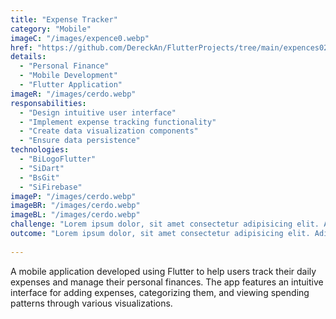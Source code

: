 ```yaml
---
title: "Expense Tracker"
category: "Mobile"
imageC: "/images/expence0.webp"
href: "https://github.com/DereckAn/FlutterProjects/tree/main/expences020"
details:
  - "Personal Finance"
  - "Mobile Development"
  - "Flutter Application"
imageR: "/images/cerdo.webp"
responsabilities:
  - "Design intuitive user interface"
  - "Implement expense tracking functionality"
  - "Create data visualization components"
  - "Ensure data persistence"
technologies:
  - "BiLogoFlutter"
  - "SiDart"
  - "BsGit"
  - "SiFirebase"
imageP: "/images/cerdo.webp"
imageBR: "/images/cerdo.webp"
imageBL: "/images/cerdo.webp"
challenge: "Lorem ipsum dolor, sit amet consectetur adipisicing elit. Adipisci accusantium sapiente debitis porro doloribus numquam, autem quasi maxime placeat aperiam et aliquam ab, reprehenderit laborum atque optio aut quibusdam voluptate?"
outcome: "Lorem ipsum dolor, sit amet consectetur adipisicing elit. Adipisci accusantium sapiente debitis porro doloribus numquam, autem quasi maxime placeat aperiam et aliquam ab, reprehenderit laborum atque optio aut quibusdam voluptate?"
    
---
```


A mobile application developed using Flutter to help users track their daily expenses and manage their personal finances. The app features an intuitive interface for adding expenses, categorizing them, and viewing spending patterns through various visualizations.
